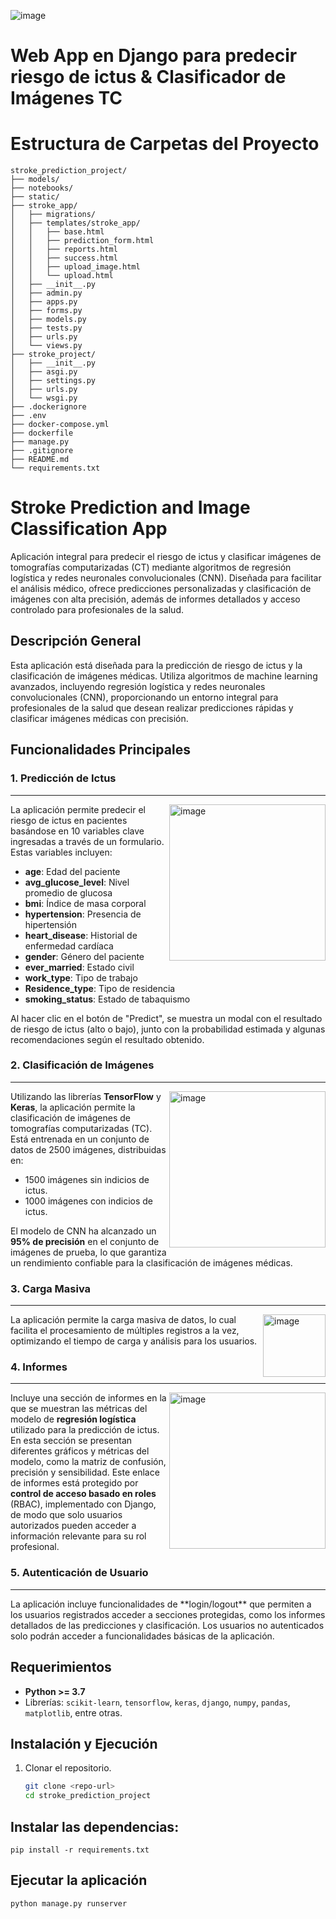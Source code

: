 ![image](https://github.com/user-attachments/assets/ed6d1dc5-602d-46f7-ac90-c90ae1fc04cd)

# Web App en Django para predecir riesgo de ictus & Clasificador de Imágenes TC

# Estructura de Carpetas del Proyecto

```plaintext
stroke_prediction_project/
├── models/
├── notebooks/
├── static/
├── stroke_app/
│   ├── migrations/
│   ├── templates/stroke_app/
│   │   ├── base.html
│   │   ├── prediction_form.html
│   │   ├── reports.html
│   │   ├── success.html
│   │   ├── upload_image.html
│   │   └── upload.html
│   ├── __init__.py
│   ├── admin.py
│   ├── apps.py
│   ├── forms.py
│   ├── models.py
│   ├── tests.py
│   ├── urls.py
│   └── views.py
├── stroke_project/
│   ├── __init__.py
│   ├── asgi.py
│   ├── settings.py
│   ├── urls.py
│   └── wsgi.py
├── .dockerignore
├── .env
├── docker-compose.yml
├── dockerfile
├── manage.py
├── .gitignore
├── README.md
└── requirements.txt
```

# Stroke Prediction and Image Classification App
Aplicación integral para predecir el riesgo de ictus y clasificar imágenes de tomografías computarizadas (CT) mediante algoritmos de regresión logística y redes neuronales convolucionales (CNN). Diseñada para facilitar el análisis médico, ofrece predicciones personalizadas y clasificación de imágenes con alta precisión, además de informes detallados y acceso controlado para profesionales de la salud.

## Descripción General
Esta aplicación está diseñada para la predicción de riesgo de ictus y la clasificación de imágenes médicas. Utiliza algoritmos de machine learning avanzados, incluyendo regresión logística y redes neuronales convolucionales (CNN), proporcionando un entorno integral para profesionales de la salud que desean realizar predicciones rápidas y clasificar imágenes médicas con precisión.

## Funcionalidades Principales

### 1. Predicción de Ictus
___________________________
<img align="right" width="250" alt="image" src="https://github.com/user-attachments/assets/7bf25396-564e-4f8b-be81-925926ef55fb">
La aplicación permite predecir el riesgo de ictus en pacientes basándose en 10 variables clave ingresadas a través de un formulario. Estas variables incluyen:

- **age**: Edad del paciente
- **avg_glucose_level**: Nivel promedio de glucosa
- **bmi**: Índice de masa corporal
- **hypertension**: Presencia de hipertensión
- **heart_disease**: Historial de enfermedad cardíaca
- **gender**: Género del paciente
- **ever_married**: Estado civil
- **work_type**: Tipo de trabajo
- **Residence_type**: Tipo de residencia
- **smoking_status**: Estado de tabaquismo

Al hacer clic en el botón de "Predict", se muestra un modal con el resultado de riesgo de ictus (alto o bajo), junto con la probabilidad estimada y algunas recomendaciones según el resultado obtenido.

### 2. Clasificación de Imágenes
<hr>
<img align="right" width="250" alt="image" src="https://github.com/user-attachments/assets/6269ff6f-7fce-4859-b3c2-e2d0aa5812de">

Utilizando las librerías **TensorFlow** y **Keras**, la aplicación permite la clasificación de imágenes de tomografías computarizadas (TC). Está entrenada en un conjunto de datos de 2500 imágenes, distribuidas en:
- 1500 imágenes sin indicios de ictus.
- 1000 imágenes con indicios de ictus.

El modelo de CNN ha alcanzado un **95% de precisión** en el conjunto de imágenes de prueba, lo que garantiza un rendimiento confiable para la clasificación de imágenes médicas.

### 3. Carga Masiva
<hr>
<img align="right" width="100" alt="image" src="https://github.com/user-attachments/assets/f0302849-35c8-430d-8526-02dcb7ebe3f6">

La aplicación permite la carga masiva de datos, lo cual facilita el procesamiento de múltiples registros a la vez, optimizando el tiempo de carga y análisis para los usuarios.

### 4. Informes
<hr>
<img align="right" width="250" alt="image" src="https://github.com/user-attachments/assets/f0d5faa4-7f72-441a-a9df-709cb93cdf2f">

Incluye una sección de informes en la que se muestran las métricas del modelo de **regresión logística** utilizado para la predicción de ictus. En esta sección se presentan diferentes gráficos y métricas del modelo, como la matriz de confusión, precisión y sensibilidad. Este enlace de informes está protegido por **control de acceso basado en roles** (RBAC), implementado con Django, de modo que solo usuarios autorizados pueden acceder a información relevante para su rol profesional.

### 5. Autenticación de Usuario
<hr>
La aplicación incluye funcionalidades de **login/logout** que permiten a los usuarios registrados acceder a secciones protegidas, como los informes detallados de las predicciones y clasificación. Los usuarios no autenticados solo podrán acceder a funcionalidades básicas de la aplicación.

## Requerimientos
- **Python >= 3.7**
- Librerías: `scikit-learn`, `tensorflow`, `keras`, `django`, `numpy`, `pandas`, `matplotlib`, entre otras.

## Instalación y Ejecución
1. Clonar el repositorio.
   ```bash
   git clone <repo-url>
   cd stroke_prediction_project

## Instalar las dependencias:
`pip install -r requirements.txt`

## Ejecutar la aplicación
`python manage.py runserver`
